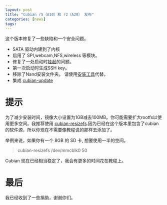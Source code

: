 ```yaml
---
layout: post
title: "Cubian r5（A10）和 r2（A20） 发布"
categories: [news]
tags:
---
```

这个版本修复了一些缺陷和一个安全问题。

* SATA 驱动内建到了内核
* 启用了 SPI,webcam,NFS,wireless 等模块。
* 修复了一处启动时[挂起](https://github.com/cubieplayer/Cubian/issues/36)的问题。
* 第一次启动时生成SSH key。
* 移除了Nand安装文件夹。 请使用[安装工具](http://cn.cubian.org/2013/08/18/universal-and-separate-nandinstaller-is-released)代替。
* 集成 [cubian-update](http://cn.cubian.org/2013/08/09/cubian-update-is-available)

# 提示

为了减少安装时间，镜像大小设置为1GB减去100MB。你可能需要扩大rootfs以使用更多空间。我推荐使用 [cubian-resizefs](http://cn.cubian.org/2013/08/12/enlarge-cubian-rootfs-partition).因为已经在这个版本里包含了cubian的软件源，所以你现在不需要像教程说的那样去添加了。

举例来说，如果你有一个 8GB 的 SD 卡, 想要使用一半的空间。

> cubian-resizefs /dev/mmcblk0 50

Cubian 现在已经相当稳定了，我会有更多的时间花在教程上。  

# 最后
我已经收到了一些捐助，谢谢你们。
